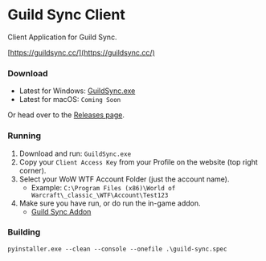 # Guild Sync Client

Client Application for Guild Sync.

[https://guildsync.cc/](https://guildsync.cc/)

### Download

- Latest for Windows: [GuildSync.exe](https://github.com/cssnr/guild-sync-client/releases/latest/download/GuildSync.exe)
- Latest for macOS: `Coming Soon`  

Or head over to the [Releases page](https://github.com/cssnr/guild-sync-client/releases).

### Running

1. Download and run: `GuildSync.exe`
1. Copy your `Client Access Key` from your Profile on the website (top right corner).
1. Select your WoW WTF Account Folder (just the account name).
   * Example: `C:\Program Files (x86)\World of Warcraft\_classic_\WTF\Account\Test123`
1. Make sure you have run, or do run the in-game addon.
   * [Guild Sync Addon](https://github.com/cssnr/guild-sync-addon)

### Building

```
pyinstaller.exe --clean --console --onefile .\guild-sync.spec
```
